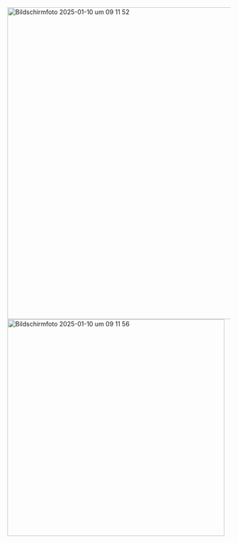 <img width="705" alt="Bildschirmfoto 2025-01-10 um 09 11 52" src="https://github.com/user-attachments/assets/4cee7b38-96bc-43bf-a3b7-f6e63af53952" />
<img width="490" alt="Bildschirmfoto 2025-01-10 um 09 11 56" src="https://github.com/user-attachments/assets/0752e708-f8a8-4cd5-b6cc-a79d34ae3f30" />

